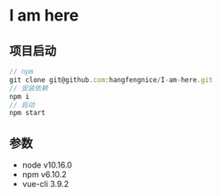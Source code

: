 # I am here

## 项目启动

```javascript
// npm
git clone git@github.com:hangfengnice/I-am-here.git
// 安装依赖
npm i
// 启动
npm start
```

## 参数

- node v10.16.0
- npm v6.10.2
- vue-cli 3.9.2
